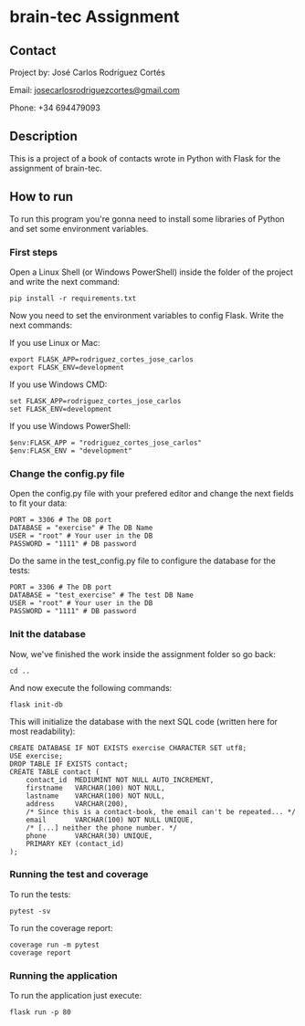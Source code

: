 # brain-tec Assignment

## Contact

Project by: José Carlos Rodríguez Cortés

Email: josecarlosrodriguezcortes@gmail.com

Phone: +34 694479093

## Description

This is a project of a book of contacts wrote in Python with Flask for the assignment of brain-tec.

## How to run

To run this program you're gonna need to install some libraries of Python and set some environment variables.

### First steps

Open a Linux Shell (or Windows PowerShell) inside the folder of the project and write the next command:

````
pip install -r requirements.txt
````
Now you need to set the environment variables to config Flask.
Write the next commands:

If you use Linux or Mac:

````
export FLASK_APP=rodriguez_cortes_jose_carlos
export FLASK_ENV=development
````

If you use Windows CMD:

````
set FLASK_APP=rodriguez_cortes_jose_carlos
set FLASK_ENV=development
````

If you use Windows PowerShell:

````
$env:FLASK_APP = "rodriguez_cortes_jose_carlos"
$env:FLASK_ENV = "development"
````

### Change the config.py file

Open the config.py file with your prefered editor and change the next fields to fit your data:

````
PORT = 3306 # The DB port
DATABASE = "exercise" # The DB Name
USER = "root" # Your user in the DB
PASSWORD = "1111" # DB password
````

Do the same in the test_config.py file to configure the database for the tests:

````
PORT = 3306 # The DB port
DATABASE = "test_exercise" # The test DB Name
USER = "root" # Your user in the DB
PASSWORD = "1111" # DB password
````

### Init the database

Now, we've finished the work inside the assignment folder so go back:

````
cd ..
````

And now execute the following commands:

````
flask init-db
````

This will initialize the database with the next SQL code (written here for most readability):

````
CREATE DATABASE IF NOT EXISTS exercise CHARACTER SET utf8;
USE exercise;
DROP TABLE IF EXISTS contact;
CREATE TABLE contact (
    contact_id  MEDIUMINT NOT NULL AUTO_INCREMENT,
    firstname   VARCHAR(100) NOT NULL,
    lastname    VARCHAR(100) NOT NULL,
    address     VARCHAR(200),
    /* Since this is a contact-book, the email can't be repeated... */
    email       VARCHAR(100) NOT NULL UNIQUE,
    /* [...] neither the phone number. */
    phone       VARCHAR(30) UNIQUE,
    PRIMARY KEY (contact_id)
);
````

### Running the test and coverage

To run the tests:

````
pytest -sv
````

To run the coverage report:

````
coverage run -m pytest
coverage report
````

### Running the application

To run the application just execute:

````
flask run -p 80
````